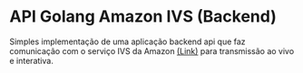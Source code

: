 # API Golang Amazon IVS (Backend)

Simples implementação de uma aplicação backend api que faz comunicação com o serviço IVS da Amazon [(Link)](https://aws.amazon.com/pt/ivs/) para transmissão ao vivo e interativa.